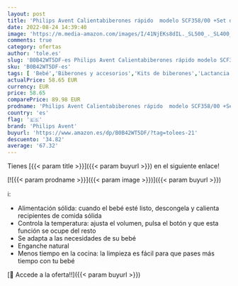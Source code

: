 ```yaml
---
layout: post
title: 'Philips Avent Calientabiberones rápido  modelo SCF358/00 +Set de inicio para recién nacidos modelo SCD301/02 '
date: 2022-08-24 14:39:40
image: 'https://m.media-amazon.com/images/I/41NjEKs8dIL._SL500_._SL400_.jpg'
comments: true
category: ofertas
author: 'tole.es'
slug: 'B0B42WT5DF-es Philips Avent Calientabiberones rápido modelo SCF358/00...'
sku: 'B0B42WT5DF-es'
tags: [ 'Bebé','Biberones y accesorios','Kits de biberones','Lactancia y alimentación','avent','nacido','philips avent','recién','🇪🇸', ]
actualPrice: 58.65 EUR
currency: EUR
price: 58.65
comparePrice: 89.98 EUR
prodname: 'Philips Avent Calientabiberones rápido  modelo SCF358/00 +Set de inicio para recién nacidos modelo SCD301/02 '
country: 'es'
flag: '🇪🇸'
brand: 'Philips Avent'
buyurl: 'https://www.amazon.es/dp/B0B42WT5DF/?tag=tolees-21'
descuento: '34.82'
average: '67.32'
---
```


Tienes [{{< param title >}}]({{< param buyurl >}}) en el siguiente enlace!

[![{{< param prodname >}}]({{< param image >}})]({{< param buyurl >}})

ℹ️:

- Alimentación sólida: cuando el bebé esté listo, descongela y calienta recipientes de comida sólida
- Controla la temperatura: ajusta el volumen, pulsa el botón y que esta función se ocupe del resto
- Se adapta a las necesidades de su bebé
- Enganche natural
- Menos tiempo en la cocina: la limpieza es fácil para que pases más tiempo con tu bebé

[🛒 Accede a la oferta!!]({{< param buyurl >}})
